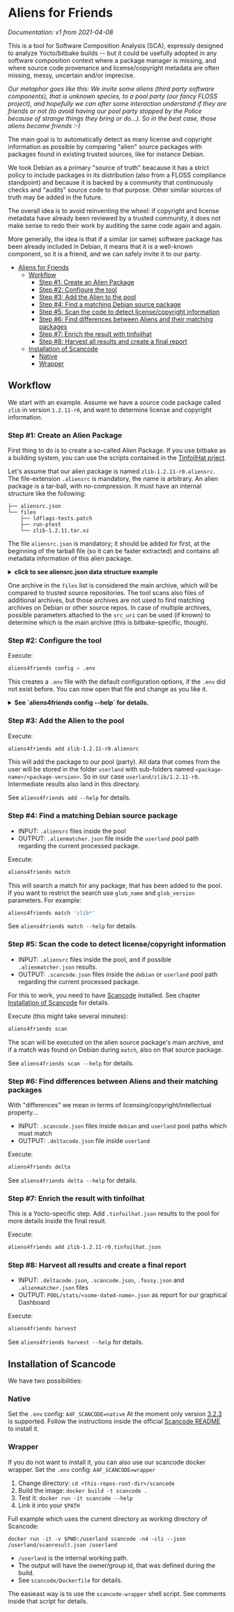 # Aliens for Friends

*Documentation: v1 from 2021-04-08*

This is a tool for Software Composition Analysis (SCA), expressly designed to
analyze Yocto/bitbake builds -- but it could be usefully adopted in any software
composition context where a package manager is missing, and where source code
provenance and license/copyright metadata are often missing, messy, uncertain
and/or imprecise.

*Our metaphor goes like this: We invite some aliens (third party software
components), that is unknown species, to a pool party (our fancy FLOSS
project), and hopefully we can after some interaction understand if they are
friends or not (to avoid having our pool party stopped by the Police because of
strange things they bring or do...). So in the best case, those aliens become
friends :-)*

The main goal is to automatically detect as many license and copyright
information as possible by comparing "alien" source packages with packages found
in existing trusted sources, like for instance Debian.

We took Debian as a primary "source of truth" beacause it has a strict policy to
include packages in its distribution (also from a FLOSS compliance standpoint)
and because it is backed by a community that continuously checks and "audits"
source code to that purpose. Other similar sources of truth may be added in the
future.

The overall idea is to avoid reinventing the wheel: if copyright and license
metadata have already been reviewed by a trusted community, it does not make
sense to redo their work by auditing the same code again and again.

More generally, the idea is that if a similar (or same) software package has
been already included in Debian, it means that it is a well-known component, so
it is a friend, and we can safely invite it to our party.


- [Aliens for Friends](#aliens-for-friends)
	- [Workflow](#workflow)
		- [Step #1: Create an Alien Package](#step-1-create-an-alien-package)
		- [Step #2: Configure the tool](#step-2-configure-the-tool)
		- [Step #3: Add the Alien to the pool](#step-3-add-the-alien-to-the-pool)
		- [Step #4: Find a matching Debian source package](#step-4-find-a-matching-debian-source-package)
		- [Step #5: Scan the code to detect license/copyright information](#step-5-scan-the-code-to-detect-licensecopyright-information)
		- [Step #6: Find differences between Aliens and their matching packages](#step-6-find-differences-between-aliens-and-their-matching-packages)
		- [Step #7: Enrich the result with tinfoilhat](#step-7-enrich-the-result-with-tinfoilhat)
		- [Step #8: Harvest all results and create a final report](#step-8-harvest-all-results-and-create-a-final-report)
	- [Installation of Scancode](#installation-of-scancode)
		- [Native](#native)
		- [Wrapper](#wrapper)

## Workflow

We start with an example. Assume we have a source code package called `zlib` in
version `1.2.11-r0`, and want to determine license and copyright information.



### Step #1: Create an Alien Package

First thing to do is to create a so-called Alien Package. If you use bitbake as
a building system, you can use the scripts contained in the [TinfoilHat
prject](https://git.ostc-eu.org/oss-compliance/toolchain/tinfoilhat).

Let's assume that our alien package is named `zlib-1.2.11-r0.aliensrc`. The
file-extension `.aliensrc` is mandatory, the name is arbitrary. An alien package
is a tar-ball, with no-compression. It must have an internal structure like
the following:

```
├── aliensrc.json
└── files
    ├── ldflags-tests.patch
    ├── run-ptest
    └── zlib-1.2.11.tar.xz
```

The file `aliensrc.json` is mandatory; it should be added for first, at the beginning of the tarball file (so it can be faster extracted) and contains all metadata information of this alien package.

<p><details>
<summary><b>click to see aliensrc.json data structure example</b></summary>

<!--  hacky trick: using python syntax highlightning to be able to put comments, not allowed in json -->

```python
{
    "version": 1,                   # the version of this json spec
    "source_package": {             # the data part of this source package
        "name": [                   # some packages have more than one name, ordered by priority (top=most important)
            "zlib"
        ],
        "version": "1.2.11-r0",
        "manager": "bitbake",       # the build system from where we extracted this source package
        "metadata": {               # any metadata (tipically, metadata extracted from the build system).
                                    # This structure is not defined, nor mandatory
                       "name": "zlib",
                       "base_name": "zlib",
                       "version": "1.2.11",
                       "revision": "r0",
                       "package_arch": "armv7vet2hf-neon",
                       "author": null,
                       "homepage": "http://zlib.net/",
                       "summary": "Zlib Compression Library",
                       "description": "Zlib is a general-purpose, patent-free, lossless data compression library which is used by many different programs.",
                       "license": "Zlib",
                       "depends": "virtual/arm-poky-linux-musleabi-gcc virtual/arm-poky-linux-musleabi-compilerlibs virtual/libc ",
                       "provides": "zlib ",
                       "cve_product": null
		},
        "files": [                  # files, that are included in the "files" folder inside the alien package
            {
                "name": "zlib-1.2.11.tar.xz",
                                    # the file name
                "sha1": "e1cb0d5c92da8e9a8c2635dfa249c341dfd00322",
                                    # file checksum (only sha1 is supported)
                "src_uri": "https://downloads.sourceforge.net/libpng/zlib/1.2.11/zlib-1.2.11.tar.xz",
                                    # the provenance, that is, the place where the upstram package came from
                "files_in_archive": 253
                                    # The file count inside the tarball archive
            },
            {
                "name": "ldflags-tests.patch",
                "sha1": "f370a10d1a454cdcd07a8d164fe0d65b32b6d2a9",
                "src_uri": "file://ldflags-tests.patch",
                                    # the provenance: in this case "unknown",
                                    # since the file was just added from a filesystem
                "files_in_archive": false
                                    # false, if no archive, 0 if the archive is empty
            }
        ]
    }
}
```

</details></p>

One archive in the `files` list is considered the main archive, which will be
compared to trusted source repositories. The tool scans also files of additional
archives, but those archives are not used to find matching archives on Debian or
other source repos. In case of multiple archives, possible parameters attached to the
`src_uri` can be used (if known) to determine which is the main archive (this is
bitbake-specific, though).

### Step #2: Configure the tool

Execute:
```sh
aliens4friends config > .env
```

This creates a `.env` file with the default configuration options, if the `.env`
did not exist before. You can now open that file and change as you like it.

<p><details>
<summary><b>See `aliens4friends config --help` for details.</b></summary>

```
Environmental variables:
  - A4F_POOL        : Path to the cache pool
  - A4F_CACHE       : True/False, if cache should be used or overwritten (default = True)
  - A4F_DEBUG       : Debug level as seen inside the "logging" package (default = INFO)
  - A4F_SCANCODE    : wrapper/native, whether we use a natively installed scancode or
                      run it from our docker wrapper (default = native)
  - A4F_PRINTRESULT : Print results also to stdout
  - SPDX_TOOLS_CMD  : command to invoke java spdx tools (default =
                      'java -jar /usr/local/lib/spdx-tools-2.2.5-jar-with-dependencies.jar')
  - FOSSY_USER,
    FOSSY_PASSWORD,
    FOSSY_GROUP_ID,
    FOSSY_SERVER    : parameters to access fossology server
	                  (defaults: 'fossy', 'fossy', 3, 'http://localhost/repo').
```
</details></p>


### Step #3: Add the Alien to the pool

Execute:
```sh
aliens4friends add zlib-1.2.11-r0.aliensrc
```

This will add the package to our pool (party). All data that comes from the user will be stored in the folder `userland` with sub-folders named `<package-name>/<package-version>`. So in our case `userland/zlib/1.2.11-r0`. Intermediate results also land in this directory.

See `aliens4friends add --help` for details.

### Step #4: Find a matching Debian source package

- INPUT: `.aliensrc` files inside the pool
- OUTPUT: `.alienmatcher.json` file inside the `userland` pool path regarding
  the current processed package.

Execute:
```sh
aliens4friends match
```

This will search a match for any package, that has been added to the pool. If
you want to restrict the search use `glob_name` and `glob_version` parameters.
For example:

```sh
aliens4friends match 'zlib*'
```

See `aliens4friends match --help` for details.

### Step #5: Scan the code to detect license/copyright information

- INPUT: `.aliensrc` files inside the pool, and if possible `.alienmatcher.json`
  results.
- OUTPUT: `.scancode.json` files inside the `debian` or `userland` pool path
  regarding the current processed package.

For this to work, you need to have
[Scancode](https://github.com/nexB/scancode-toolkit) installed. See chapter
[Installation of Scancode](#installation-of-scancode) for details.

Execute (this might take several minutes):
```sh
aliens4friends scan
```

The scan will be executed on the alien source package's main archive, and if a
match was found on Debian during `match`, also on that source package.

See `aliens4friends scan --help` for details.

### Step #6: Find differences between Aliens and their matching packages

With "differences" we mean in terms of licensing/copyright/intellectual property...

- INPUT: `.scancode.json` files inside `debian` and `userland` pool paths which
  must match
- OUTPUT: `.deltacode.json` file inside `userland`

Execute:
```sh
aliens4friends delta
```

See `aliens4friends delta --help` for details.

### Step #7: Enrich the result with tinfoilhat

This is a Yocto-specific step. Add `.tinfoilhat.json` results to the pool for
more details inside the final result.

Execute:
```sh
aliens4friends add zlib-1.2.11-r0.tinfoilhat.json
```

### Step #8: Harvest all results and create a final report

- INPUT: `.deltacode.json`, `.scancode.json`, `.fossy.json` and `.alienmatcher.json` files
- OUTPUT: `POOL/stats/<some-dated-name>.json` as report for our graphical Dashboard

Execute:
```sh
aliens4friends harvest
```

See `aliens4friends harvest --help` for details.

## Installation of Scancode

We have two possibilities:

### Native
Set the `.env` config: `A4F_SCANCODE=native`
At the moment only version
[3.2.3](https://github.com/nexB/scancode-toolkit/releases/tag/v3.2.3) is
supported. Follow the instructions inside the official [Scancode
README](https://github.com/nexB/scancode-toolkit#readme) to install it.

### Wrapper
If you do not want to install it, you can also use our scancode
docker wrapper. Set the `.env` config: `A4F_SCANCODE=wrapper`

1) Change directory: `cd <this-repos-root-dir>/scancode`
2) Build the image: `docker build -t scancode .`
3) Test it: `docker run -it scancode --help`
4) Link it into your `$PATH`

Full example which uses the current directory as working directory of Scancode:
```
docker run -it -v $PWD:/userland scancode -n4 -cli --json /userland/scanresult.json /userland
```
- `/userland` is the internal working path.
- The output will have the owner/group id, that was defined during the build.
- See `scancode/Dockerfile` for details.

The easieast way is to use the `scancode-wrapper` shell script. See comments
inside that script for details.
